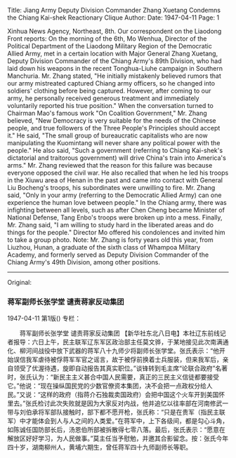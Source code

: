 Title: Jiang Army Deputy Division Commander Zhang Xuetang Condemns the Chiang Kai-shek Reactionary Clique
Author:
Date: 1947-04-11
Page: 1

Xinhua News Agency, Northeast, 8th. Our correspondent on the Liaodong Front reports: On the morning of the 6th, Mo Wenhua, Director of the Political Department of the Liaodong Military Region of the Democratic Allied Army, met in a certain location with Major General Zhang Xuetang, Deputy Division Commander of the Chiang Army's 89th Division, who had laid down his weapons in the recent Tonghua-Liuhe campaign in Southern Manchuria. Mr. Zhang stated, "He initially mistakenly believed rumors that our army mistreated captured Chiang army officers, so he changed into soldiers' clothing before being captured. However, after coming to our army, he personally received generous treatment and immediately voluntarily reported his true position." When the conversation turned to Chairman Mao's famous work "On Coalition Government," Mr. Zhang believed, "New Democracy is very suitable for the needs of the Chinese people, and true followers of the Three People's Principles should accept it." He said, "The small group of bureaucratic capitalists who are now manipulating the Kuomintang will never share any political power with the people." He also said, "Such a government (referring to Chiang Kai-shek's dictatorial and traitorous government) will drive China's train into America's arms." Mr. Zhang reviewed that the reason for this failure was because everyone opposed the civil war. He also recalled that when he led his troops in the Xiuwu area of Henan in the past and came into contact with General Liu Bocheng's troops, his subordinates were unwilling to fire. Mr. Zhang said, "Only in your army (referring to the Democratic Allied Army) can one experience the human love between people." In the Chiang army, there was infighting between all levels, such as after Chen Cheng became Minister of National Defense, Tang Enbo's troops were broken up into a mess. Finally, Mr. Zhang said, "I am willing to study hard in the liberated areas and do things for the people." Director Mo offered his condolences and invited him to take a group photo. Note: Mr. Zhang is forty years old this year, from Liuzhou, Hunan, a graduate of the sixth class of Whampoa Military Academy, and formerly served as Deputy Division Commander of the Chiang Army's 49th Division, among other positions.



<hr /> 

Original: 


### 蒋军副师长张学堂  谴责蒋家反动集团

1947-04-11
第1版()
专栏：

　　蒋军副师长张学堂
    谴责蒋家反动集团
    【新华社东北八日电】本社辽东前线记者报导：六日上午，民主联军辽东军区政治部主任莫文骅，于某地接见此次南满通化、柳河间战役中放下武器的蒋军八十九师少将副师长张学堂。张氏表示：“他开始误信我军虐待被俘蒋军军官之谣言，故于被俘前换着士兵服装，但来我军后，亲自领受了优渥待遇，旋即自动报告其真实职位。”谈锋转到毛主席“论联合政府”名著时，张氏认为：“新民主主义甚合中国人民需要，真正的三民主义信徒都要接受它。”他说：“现在操纵国民党的少数官僚资本集团，决不会把一点政权分给人民。”又说：“这样的政府（指蒋介石独裁卖国政府）会把中国这个火车开到美国怀里去。”张氏检讨此次失败就是因为大家反对内战，他并追忆以往率部在河南修武一带与刘伯承将军部队接触时，部下都不愿开枪，张氏称：“只是在贵军（指民主联军）中才能体会到人与人之间的人类爱。”在蒋军中，上下各级间，都是勾心斗角，如陈诚任国防部长后，汤恩伯所部被拆散得七零八落。最后，张氏表示：“愿意在解放区好好学习，为人民做事。”莫主任当予慰勉，并邀其合影留念。按：张氏今年四十岁，湖南柳州人，黄埔六期生，曾任蒋军四十九师副师长等职。
